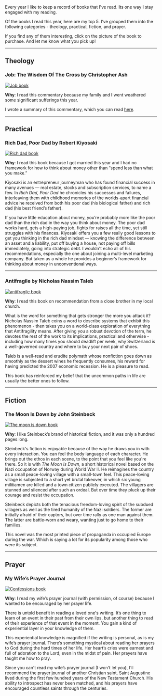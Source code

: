 Every year I like to keep a record of books that I've read. Its one way I stay engaged with my reading.

Of the books I read this year, here are my top 5. I’ve grouped them into the following categories - theology, practical, fiction, and prayer.

If you find any of them interesting, click on the picture of the book to purchase. And let me know what you pick up!

------
## Theology

### Job: The Wisdom Of The Cross by Christopher Ash

<div className="postImageContainer"><a href="https://amzn.to/31lMIog" target="_blank"><img src="/summary/job.jpg" className="smallPostImage" alt="Job book" title="absolutely LOVED this commentary" /></a></div>

**Why**: I read this commentary because my family and I went weathered some significant sufferings this year.

I wrote a summary of this commentary, which you can read [here](../../summary/3/job-the-wisdom-of-the-cross).

------
## Practical

### Rich Dad, Poor Dad by Robert Kiyosaki

<div className="postImageContainer"><a href="https://amzn.to/3nKTDAj" target="_blank"><img src="/blogpost/rich-dad.jpg" className="smallPostImage" alt="Rich dad book" title="" /></a></div>

**Why**: I read this book because I got married this year and I had no framework for how to think about money other than “spend less than what you make.”

Kiyosaki is an entrepreneur journeyman who has found financial success in many avenues — real estate, stocks and subscription services, to name a few. In _Rich Dad, Poor Dad_ he chronicles his successes and failures, interleaving them with childhood memories of the worlds-apart financial advice he received from both his poor dad (his biological father) and rich dad (his best friend’s father). 

If you have little education about money, you’re probably more like the poor dad than the rich dad in the way you think about money. The poor dad works hard, gets a high-paying job, fights for raises all the time, yet still struggles with his finances. Kiyosaki offers you a few really good lessons to get you thinking in the rich dad mindset — knowing the difference between an asset and a liability, put off buying a house, not paying off bills immediately, going into strategic debt. I wouldn't echo all of his recommendations, especially the one about joining a multi-level marketing company. But taken as a whole he provides a beginner’s framework for thinking about money in unconventional ways.


------

### Antifragile by Nicholas Nassim Taleb

<div className="postImageContainer"><a href="https://amzn.to/2LZkSsZ" target="_blank"><img src="/blogpost/antifragile.jpg" className="smallPostImage" alt="antifragile book" title="" /></a></div>

**Why**: I read this book on recommendation from a close brother in my local church.

What is the word for something that gets stronger the more you attack it? Nicholas Nassim Taleb coins a word to describe systems that exhibit this phenomenon - then takes you on a world-class exploration of everything that Antifragility means. After giving you a robust devotion of the term, he devotes the rest of the work to its implications, practical and otherwise - including how many times you should deadlift per week, why Switzerland is a well-governed country and where to buy your next pair of shoes.

Taleb is a well-read and erudite polymath whose nonfiction goes down as smoothly as the dessert wines he frequently consumes, his reward for having predicted the 2007 economic recession. He is a pleasure to read.

This book has reinforced my belief that the uncommon paths in life are usually the better ones to follow.

------
## Fiction

### The Moon Is Down by John Steinbeck

<div className="postImageContainer"><a href="https://amzn.to/3avn6KR" target="_blank"><img src="/blogpost/the-moon-is-down.jpg" className="smallPostImage" alt="The moon is down book" title="" /></a></div>

**Why**: I like Steinbeck’s brand of historical fiction, and it was only a hundred pages long.

Steinbeck's fiction is enjoyable because of the way he draws you in with every interaction. You can feel the body language of each character. He brings out the ethos in each scene, to the point that you feel like you're there. So it is with _The Moon Is Down_, a short historical novel based on the Nazi occupation of Norway during World War II. He reimagines the country as a small peace-loving village with a small-town feel. This peace-loving village is subjected to a short yet brutal takeover, in which six young militiamen are killed and a town citizen publicly executed. The villagers are stunned and silenced after such an ordeal. But over time they pluck up their courage and resist the occupation. 

Steinbeck depicts both the tenacious freedom-loving spirit of the subdued villagers as well as the tired humanity of the Nazi soldiers. The former are initially afraid of their captors, but over time rally as one man against them. The latter are battle-worn and weary, wanting just to go home to their families.

This novel was the most printed piece of propaganda in occupied Europe during the war. Which is saying a lot for its popularity among those who were its subject.

---------
## Prayer

### My Wife’s Prayer Journal

<div className="postImageContainer"><a href="https://amzn.to/2KrNydI" target="_blank"><img src="/blogpost/confessions.jpg" className="smallPostImage" alt="Confessions book" title="wait, that's not my wife's prayer journal" /></a></div>

**Why**: I read my wife’s prayer journal (with permission, of course) because I wanted to be encouraged by her prayer life.

There is untold benefit in reading a loved one's writing. It’s one thing to learn of an event in their past from their own lips, but another thing to read of their experience of that event in the moment. You gain a kind of experiential layer in your knowledge of them. 

This experiential knowledge is magnified if the writing is personal, as is my wife’s prayer journal. There’s something mystical about reading her prayers to God during the hard times of her life. Her heart’s cries were earnest and full of adoration to the Lord, even in the midst of pain. Her prayers have taught me how to pray.

Since you can't read my wife’s prayer journal (I won't let you), I'll recommend the prayer journal of another Christian saint. Saint Augustine lived during the first few hundred years of the New Testament Church. His ability to introspect has never been matched, and his prayers have encouraged countless saints through the centuries.